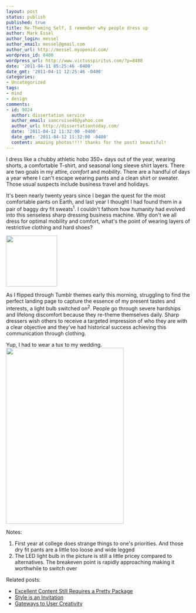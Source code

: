 ```yaml
---
layout: post
status: publish
published: true
title: Re-Theming Self, I remember why people dress up
author: Mark Essel
author_login: messel
author_email: messel@gmail.com
author_url: http://messel.myopenid.com/
wordpress_id: 8408
wordpress_url: http://www.victusspiritus.com/?p=8408
date: '2011-04-11 05:25:46 -0400'
date_gmt: '2011-04-11 12:25:46 -0400'
categories:
- Uncategorized
tags:
- mind
- design
comments:
- id: 9824
  author: dissertation service
  author_email: samcruise46@yahoo.com
  author_url: http://dissertationtoday.com/
  date: '2011-04-12 11:32:00 -0400'
  date_gmt: '2011-04-12 11:32:00 -0400'
  content: amazing photos!!!! thanks for the post) beautiful!
---
```

<p>I dress like a chubby athletic hobo 350+ days out of the year, wearing shorts, a comfortable T-shirt, and seasonal long sleeve shirt layers. There are two goals in my attire, <em>comfort</em> and <em>mobility</em>. There are a handful of days a year where I can't escape wearing pants and a clean shirt or sweater. Those usual suspects include business travel and holidays. </p>
<p>It's been nearly twenty years since I began the quest for the most comfortable pants on Earth, and last year I thought I had found them in a pair of baggy dry fit sweats<sup>1</sup>. I couldn't fathom how humanity had evolved into this senseless sharp dressing business machine. Why don't we all dress for optimal mobility and comfort, what's the point of wearing layers of restrictive clothing and hard shoes?</p>
<p><a href="{{ site.url }}/assets/2011/04/LED_bulb_index.jpeg"><img src="{{ site.url }}/assets/2011/04/LED_bulb_index.jpeg" alt="" title="LED_bulb_index" width="139" height="139" class="aligncenter size-full wp-image-8411" /></a></p>
<p>As I flipped through Tumblr themes early this morning, struggling to find the perfect landing page to capture the essence of my present tastes and interests, a light bulb switched on<sup>2</sup>. People go through severe hardships and lifelong discomfort because they re-theme themselves daily. Sharp dressers wish others to receive a targeted impression of who they are with a clear objective and they've had historical success achieving this communication through clothing. </p>
<p>Yup, I had to wear a tux to my wedding.<br />
<a href="{{ site.url }}/assets/2011/04/married.jpeg"><img src="{{ site.url }}/assets/2011/04/married.jpeg" alt="" title="married" width="320" height="480" class="aligncenter size-full wp-image-8414" /></a></p>
<p>Notes:</p>
<ol>
<li>First year at college does strange things to one's priorities. And those dry fit pants are a little too loose and wide legged</li>
<li>The LED light bulb in the picture is still a little pricey compared to alternatives. The breakeven point is rapidly approaching making it worthwhile to switch over</li>
</ol>
<p>Related posts:</p>
<ul>
<li><a href="http://victusfate.github.io/victusspiritus/uncategorized/2009/08/27/excellent-content-still-requires-a-pretty-package/">Excellent Content Still Requires a Pretty Package</a></li>
<li><a href="http://victusfate.github.io/victusspiritus/uncategorized/2010/05/17/style-is-an-invitation/">Style is an Invitation</a></li>
<li><a href="http://victusfate.github.io/victusspiritus/uncategorized/2009/08/29/gateways-to-user-creativity/">Gateways to User Creativity</a></li>
</ul>
